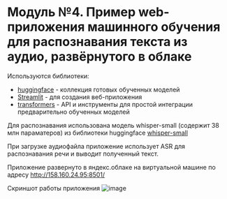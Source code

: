 # Модуль №4. Пример web-приложения машинного обучения для распознавания текста из аудио, развёрнутого в облаке

 Используются библиотеки:

- [huggingface](https://huggingface.co) - коллекция готовых обученных моделей
- [Streamlit](https://streamlit.io/) - для создания веб-приложения
- [transformers](https://huggingface.co/docs/transformers/index) - API и инструменты для простой интеграции предварительно обученных моделей


Для распознавания использована модель whisper-small (содержит  38 млн параматеров) из библиотеки huggingface [whisper-small](https://huggingface.co/openai/whisper-small)

При загрузке аудиофайла приложение использует ASR для распознавания речи и выводит полученный текст.

Приложение развернуто в яндекс.облаке на виртуальной машине по адресу http://158.160.24.95:8501/

Скриншот работы приложения
![image](https://github.com/lmnindzja/speech2textRU/assets/149816540/45bb2905-2c1b-4aa4-a963-8ac78825110f)


